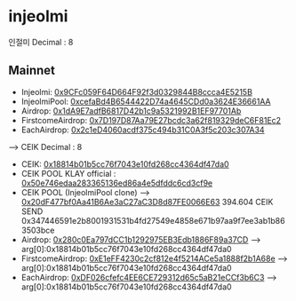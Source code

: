 # injeolmi
인절미 Decimal : 8

## Mainnet
- Injeolmi:     [0x9CFc059F64D664F92f3d0329844B8ccca4E5215B](https://scope.klaytn.com/token/0x9CFc059F64D664F92f3d0329844B8ccca4E5215B)
- InjeolmiPool: [0xcefaBd4B6544422D74a4645CDd0a3624E36661AA](https://scope.klaytn.com/account/0xcefaBd4B6544422D74a4645CDd0a3624E36661AA)
- Airdrop:      [0x1dA9E7adfB6817D42b1c9a5321992B1EF97701Ab](https://scope.klaytn.com/account/0x1dA9E7adfB6817D42b1c9a5321992B1EF97701Ab)
- FirstcomeAirdrop: [0x7D197D87Aa79E27bcdc3a62f819329deC6F81Ec2](https://scope.klaytn.com/account/0x7D197D87Aa79E27bcdc3a62f819329deC6F81Ec2)
- EachAirdrop:  [0x2c1eD4060acdf375c494b31C0A3f5c203c307A34](https://scope.klaytn.com/account/0x2c1eD4060acdf375c494b31C0A3f5c203c307A34)

-->
CEIK Decimal : 8
- CEIK:                 [0x18814b01b5cc76f7043e10fd268cc4364df47da0](https://scope.klaytn.com/token/0x18814b01b5cc76f7043e10fd268cc4364df47da0)
- CEIK POOL KLAY official : [0x50e746edaa283365136ed86a4e5dfddc6cd3cf9e](https://klayswap.com/exchange/pool/detail/0x50e746edaa283365136ed86a4e5dfddc6cd3cf9e)
- CEIK POOL (InjeolmiPool clone) --> [0x20dF477bf0Aa41B6Ae3aC27aC3D8d87FE0066E63](https://scope.klaytn.com/account/0x20dF477bf0Aa41B6Ae3aC27aC3D8d87FE0066E63?tabId=tokenBalance)
        394.604 CEIK SEND 0x347446591e2b8001931531b4fd27549e4858e671b97aa9f7ee3ab1b863503bce
- Airdrop:              [0x280c0Ea797dCC1b1292975EB3Edb1886F89a37CD](https://scope.klaytn.com/account/0x280c0Ea797dCC1b1292975EB3Edb1886F89a37CD)  --> arg[0]:0x18814b01b5cc76f7043e10fd268cc4364df47da0
- FirstcomeAirdrop:     [0xE1eFF4230c2cf812e4f5214ACe5a1888f2b1A68e](https://scope.klaytn.com/account/0xE1eFF4230c2cf812e4f5214ACe5a1888f2b1A68e)  --> arg[0]:0x18814b01b5cc76f7043e10fd268cc4364df47da0
- EachAirdrop:          [0xDF026cfefc4EE6CE729312d65c5aB21eCCf3b6C3](https://scope.klaytn.com/account/0xDF026cfefc4EE6CE729312d65c5aB21eCCf3b6C3)  --> arg[0]:0x18814b01b5cc76f7043e10fd268cc4364df47da0
